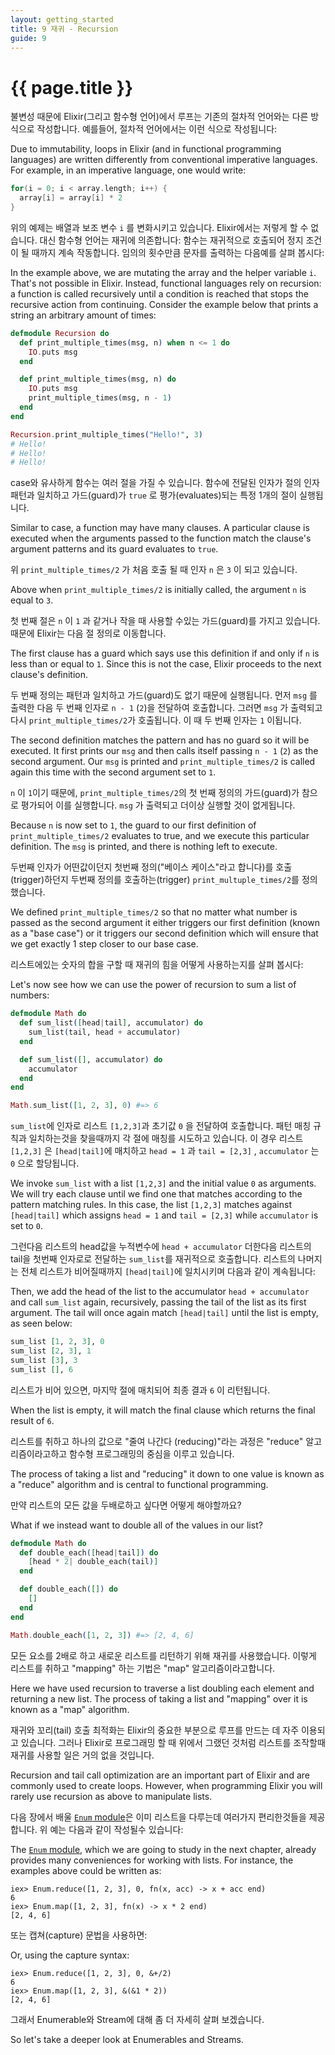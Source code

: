 ```yaml
---
layout: getting_started
title: 9 재귀 - Recursion
guide: 9
---
```


# {{ page.title }}

  <div class="toc"></div>

불변성 때문에 Elixir(그리고 함수형 언어)에서 루프는 기존의 절차적 언어와는 다른 방식으로 작성합니다. 예를들어, 절차적 언어에서는 이런 식으로 작성됩니다:

Due to immutability, loops in Elixir (and in functional programming languages) are written differently from conventional imperative languages. For example, in an imperative language, one would write:

```c
for(i = 0; i < array.length; i++) {
  array[i] = array[i] * 2
}
```

위의 예제는 배열과 보조 변수 `i` 를 변화시키고 있습니다. Elixir에서는 저렇게 할 수 없습니다. 대신 함수형 언어는 재귀에 의존합니다: 함수는 재귀적으로 호출되어 정지 조건이 될 때까지 계속 작동합니다. 임의의 횟수만큼 문자를 출력하는 다음예를 살펴 봅시다:

In the example above, we are mutating the array and the helper variable `i`. That's not possible in Elixir. Instead, functional languages rely on recursion: a function is called recursively until a condition is reached that stops the recursive action from continuing. Consider the example below that prints a string an arbitrary amount of times:

```elixir
defmodule Recursion do
  def print_multiple_times(msg, n) when n <= 1 do
    IO.puts msg
  end

  def print_multiple_times(msg, n) do
    IO.puts msg
    print_multiple_times(msg, n - 1)
  end
end

Recursion.print_multiple_times("Hello!", 3)
# Hello!
# Hello!
# Hello!
```

case와 유사하게 함수는 여러 절을 가질 수 있습니다. 함수에 전달된 인자가 절의 인자패턴과 일치하고 가드(guard)가 `true` 로 평가(evaluates)되는 특정 1개의 절이 실행됩니다.

Similar to case, a function may have many clauses. A particular clause is executed when the arguments passed to the function match the clause's argument patterns and its guard evaluates to `true`.

위 `print_multiple_times/2` 가 처음 호출 될 때 인자 `n` 은 `3` 이 되고 있습니다.

Above when `print_multiple_times/2` is initially called, the argument `n` is equal to `3`.

첫 번째 절은 `n` 이 `1` 과 같거나 작을 때 사용할 수있는 가드(guard)를 가지고 있습니다. 때문에 Elixir는 다음 절 정의로 이동합니다.

The first clause has a guard which says use this definition if and only if `n` is less than or equal to `1`. Since this is not the case, Elixir proceeds to the next clause's definition.

두 번째 정의는 패턴과 일치하고 가드(guard)도 없기 때문에 실행됩니다. 먼저 `msg` 를 출력한 다음 두 번째 인자로 `n - 1` (`2`)을 전달하여 호출합니다. 그러면 `msg` 가 출력되고 다시 `print_multiple_times/2`가 호출됩니다. 이 때 두 번째 인자는 `1` 이됩니다.

The second definition matches the pattern and has no guard so it will be executed. It first prints our `msg` and then calls itself passing `n - 1` (`2`) as the second argument. Our `msg` is printed and `print_multiple_times/2` is called again this time with the second argument set to `1`.

`n` 이 `1`이기 때문에, `print_multiple_times/2`의 첫 번째 정의의 가드(guard)가 참으로 평가되어 이를 실행합니다. `msg` 가 출력되고 더이상 실행할 것이 없게됩니다.

Because `n` is now set to `1`, the guard to our first definition of `print_multiple_times/2` evaluates to true, and we execute this particular definition. The `msg` is printed, and there is nothing left to execute.

두번째 인자가 어떤값이던지 첫번째 정의("베이스 케이스"라고 합니다)를 호출(trigger)하던지 두번째 정의를 호출하는(trigger) `print_multuple_times/2`를 정의했습니다.

We defined `print_multiple_times/2` so that no matter what number is passed as the second argument it either triggers our first definition (known as a "base case") or it triggers our second definition which will ensure that we get exactly 1 step closer to our base case.

리스트에있는 숫자의 합을 구할 때 재귀의 힘을 어떻게 사용하는지를 살펴 봅시다:

Let's now see how we can use the power of recursion to sum a list of numbers:

```elixir
defmodule Math do
  def sum_list([head|tail], accumulator) do
    sum_list(tail, head + accumulator)
  end

  def sum_list([], accumulator) do
    accumulator
  end
end

Math.sum_list([1, 2, 3], 0) #=> 6
```

`sum_list`에 인자로 리스트 `[1,2,3]`과 초기값 `0` 을 전달하여 호출합니다. 패턴 매칭 규칙과 일치하는것을 찾을때까지 각 절에 매칭를 시도하고 있습니다. 이 경우 리스트 `[1,2,3]` 은 `[head|tail]`에 매치하고 `head = 1` 과 `tail = [2,3]` , `accumulator` 는 `0` 으로 할당됩니다.

We invoke `sum_list` with a list `[1,2,3]` and the initial value `0` as arguments. We will try each clause until we find one that matches according to the pattern matching rules. In this case, the list `[1,2,3]` matches against `[head|tail]` which assigns `head = 1` and `tail = [2,3]` while `accumulator` is set to `0`.

그런다음 리스트의 head값을 누적변수에 `head + accumulator` 더한다음 리스트의 tail을 첫번째 인자로로 전달하는 `sum_list`를 재귀적으로 호출합니다. 리스트의 나머지는 전체 리스트가 비어질때까지 `[head|tail]`에 일치시키며 다음과 같이 계속됩니다:

Then, we add the head of the list to the accumulator `head + accumulator` and call `sum_list` again, recursively, passing the tail of the list as its first argument. The tail will once again match `[head|tail]` until the list is empty, as seen below:

```elixir
sum_list [1, 2, 3], 0
sum_list [2, 3], 1
sum_list [3], 3
sum_list [], 6
```

리스트가 비어 있으면, 마지막 절에 매치되어 최종 결과 `6` 이 리턴됩니다.

When the list is empty, it will match the final clause which returns the final result of `6`.

리스트를 취하고 하나의 값으로 "줄여 나간다 (reducing)"라는 과정은 "reduce" 알고리즘이라고하고 함수형 프로그래밍의 중심을 이루고 있습니다.

The process of taking a list and "reducing" it down to one value is known as a "reduce" algorithm and is central to functional programming.

만약 리스트의 모든 값을 두배로하고 싶다면 어떻게 해야할까요?

What if we instead want to double all of the values in our list?

```elixir
defmodule Math do
  def double_each([head|tail]) do
    [head * 2| double_each(tail)]
  end

  def double_each([]) do
    []
  end
end

Math.double_each([1, 2, 3]) #=> [2, 4, 6]
```

모든 요소를 2배로 하고 새로운 리스트를 리턴하기 위해 재귀를 사용했습니다. 이렇게 리스트를 취하고 "mapping" 하는 기법은 "map" 알고리즘이라고합니다.

Here we have used recursion to traverse a list doubling each element and returning a new list. The process of taking a list and "mapping" over it is known as a "map" algorithm.

재귀와 꼬리(tail) 호출 최적화는 Elixir의 중요한 부분으로 루프를 만드는 데 자주 이용되고 있습니다. 그러나 Elixir로 프로그래밍 할 때 위에서 그랬던 것처럼 리스트를 조작할때 재귀를 사용할 일은 거의 없을 것입니다.

Recursion and tail call optimization are an important part of Elixir and are commonly used to create loops. However, when programming Elixir you will rarely use recursion as above to manipulate lists.

다음 장에서 배울 [`Enum` module](/docs/stable/elixir/Enum.html)은 이미 리스트을 다루는데 여러가지 편리한것들을 제공합니다. 위 예는 다음과 같이 작성될수 있습니다:

The [`Enum` module](/docs/stable/elixir/Enum.html), which we are going to study in the next chapter, already provides many conveniences for working with lists. For instance, the examples above could be written as:

```iex
iex> Enum.reduce([1, 2, 3], 0, fn(x, acc) -> x + acc end)
6
iex> Enum.map([1, 2, 3], fn(x) -> x * 2 end)
[2, 4, 6]
```

또는 캡쳐(capture) 문법을 사용하면:

Or, using the capture syntax:

```iex
iex> Enum.reduce([1, 2, 3], 0, &+/2)
6
iex> Enum.map([1, 2, 3], &(&1 * 2))
[2, 4, 6]
```

그래서 Enumerable와 Stream에 대해 좀 더 자세히 살펴 보겠습니다.

So let's take a deeper look at Enumerables and Streams.
